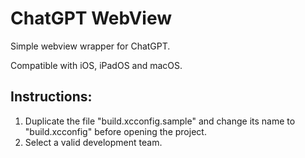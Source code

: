 # ChatGPT WebView

Simple webview wrapper for ChatGPT.

Compatible with iOS, iPadOS and macOS.

## Instructions:
1. Duplicate the file "build.xcconfig.sample" and change its name to "build.xcconfig" before opening the project.
2. Select a valid development team.


